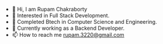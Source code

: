 - 👋 Hi, I am Rupam Chakraborty
- 👀 Interested in Full Stack Development.
- 🌱 Completed Btech in Computer Science and Engineering.
- 🌱 Currently working as a Backend Developer.
- 📫 How to reach me rupam.3220@gmail.com

<!---
Rupam3220/Rupam3220 is a ✨ special ✨ repository because its `README.md` (this file) appears on your GitHub profile.
You can click the Preview link to take a look at your changes.
--->
